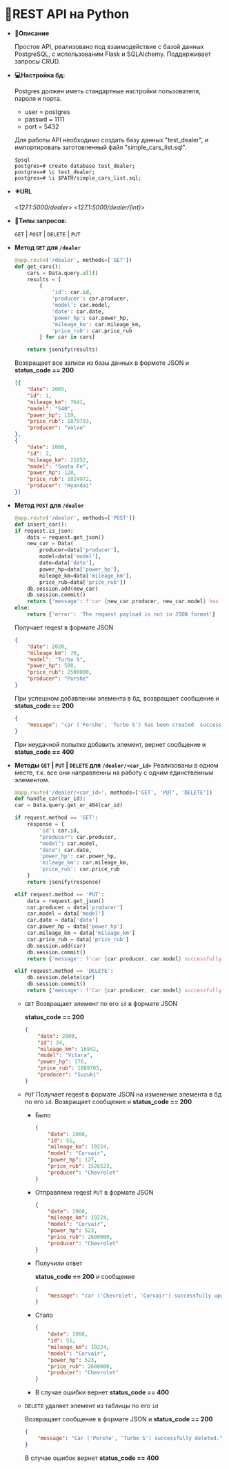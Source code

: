 #   🐍REST API на Python

* **📓Описание**

    Простое API, реализовано под взаимодействие с базой данных PostgreSQL, с использованим Flask и SQLAlchemy.
    Поддерживает запросы CRUD.


* **💻Настройка бд:**

   Postgres должен иметь стандартные настройки пользователя, пароля и порта.
   
   *    user = postgres
   *    passwd = 1111
   *    port = 5432
   

   Для работы API необходимо создать базу данных "test_dealer", и импортировать заготовленный файл "simple_cars_list.sql".

   ```
   $psql
   postgres=# create database test_dealer;
   postgres=# \c test_dealer;
   postgres=# \i $PATH/simple_cars_list.sql;
   ```


* **✴️URL**

  <_127.1:5000/dealer_>
  <_127.1:5000/dealer/(int)_> 

* **📮Типы запросов:**

  `GET` | `POST` | `DELETE` | `PUT`

* **Метод `GET` для `/dealer`**
 
    ```python
    @app.route('/dealer', methods=['GET'])
    def get_cars():
        cars = Data.query.all()
        results = [
            {
                'id': car.id,
                'producer': car.producer,
                'model': car.model,
                'date': car.date,
                'power_hp': car.power_hp,
                'mileage_km': car.mileage_km,
                'price_rub': car.price_rub
            } for car in cars]

        return jsonify(results)
    ```
    Возвращает все записи из базы данных в формете JSON и <b>status_code == 200</b>
    ```JSON
    [{
        "date": 2005,
        "id": 1,
        "mileage_km": 7641,
        "model": "S40",
        "power_hp": 119,
        "price_rub": 1879793,
        "producer": "Volvo"
    },
    {
        "date": 2008,
        "id": 2,
        "mileage_km": 21052,
        "model": "Santa Fe",
        "power_hp": 120,
        "price_rub": 1024972,
        "producer": "Hyundai"
    }]
    ```   

* **Метод `POST` для `/dealer`**
 
    ```python
    @app.route('/dealer', methods=['POST'])
    def insert_car():
    if request.is_json:
        data = request.get_json()
        new_car = Data(
            producer=data['producer'], 
            model=data['model'], 
            date=data['date'], 
            power_hp=data['power_hp'],
            mileage_km=data['mileage_km'],
            price_rub=data['price_rub'])
        db.session.add(new_car)
        db.session.commit()
        return {'message': f'car {new_car.producer, new_car.model} has been created successfully.'}
    else:
        return {'error': 'The request payload is not in JSON format'}
    ```
    Получает reqest в формате JSON
    ```JSON
    {
        "date": 2020, 
        "mileage_km": 70, 
        "model": "Turbo S", 
        "power_hp": 500, 
        "price_rub": 2500000, 
        "producer": "Porshe"
    }
    ```
    
    При успешном добавлении элемента в бд, возвращает сообщение и <b>status_code == 200</b>
    ```JSON
    {
        "message": "car ('Porshe', 'Turbo S') has been created  successfully."
    }
    ```

    При неудачной попытке добавить элемент, вернет сообщение и <b>status_code == 400</b>

* **Методы `GET` | `PUT` | `DELETE` для `/dealer/<car_id>`**
Реализованы в одном месте, т.к. все они направленны на работу с одним единственным элементом.
 
    ```python
    @app.route('/dealer/<car_id>', methods=['GET', 'PUT', 'DELETE'])
    def handle_car(car_id):
    car = Data.query.get_or_404(car_id)

    if request.method == 'GET':
        response = {
            'id': car.id,
            "producer": car.producer,
            "model": car.model,
            "date": car.date,
            'power_hp': car.power_hp,
            'mileage_km': car.mileage_km,
            'price_rub': car.price_rub
        }
        return jsonify(response)

    elif request.method == 'PUT':
        data = request.get_json()
        car.producer = data['producer']
        car.model = data['model']
        car.date = data['date']
        car.power_hp = data['power_hp']
        car.mileage_km = data['mileage_km']
        car.price_rub = data['price_rub']
        db.session.add(car)
        db.session.commit()
        return {'message': f'car {car.producer, car.model} successfully updated'}

    elif request.method == 'DELETE':
        db.session.delete(car)
        db.session.commit()
        return {'message': f'Car {car.producer, car.model} successfully deleted.'}
    ```

    *   `GET` Возвращает элемент по его `id` в формате JSON 
    
        <b>status_code == 200</b>
        ```JSON
        {
            "date": 2000,
            "id": 34,
            "mileage_km": 16942,
            "model": "Vitara",
            "power_hp": 176,
            "price_rub": 1089705,
            "producer": "Suzuki"
        }
        ```

    *   `PUT` Получает reqest в формате JSON на изменение элемента в бд по  его `id`. Возвращает сообщение и <b>status_code == 200</b>
        *   Было 
            ```JSON
            {
                "date": 1960,
                "id": 51,
                "mileage_km": 19224,
                "model": "Corvair",
                "power_hp": 127,
                "price_rub": 1526523,
                "producer": "Chevrolet"
            }
            ```
        *   Отправляем reqest `PUT` в формате JSON
            ```JSON
            {
                "date": 1960,
                "mileage_km": 19224,
                "model": "Corvair",
                "power_hp": 523,
                "price_rub": 2600000,
                "producer": "Chevrolet"
            }
            ```
        *   Получили ответ

            <b>status_code == 200</b> и сообщение           
            ```JSON
            {
                "message": "car ('Chevrolet', 'Corvair') successfully updated"
            }
            ``` 

        *   Стало
            ```JSON
            {
                "date": 1960,
                "id": 51,
                "mileage_km": 19224,
                "model": "Corvair",
                "power_hp": 523,
                "price_rub": 2600000,
                "producer": "Chevrolet"
            }
            ```

        * В случае ошибки вернет <b>status_code == 400</b>

    * `DELETE` удаляет элемент из таблицы по его `id`

        Возвращает сообщение в формате JSON и <b>status_code == 200</b>
        ```JSON
        {
            "message": "Car ('Porshe', 'Turbo S') successfully deleted."
        }
        ```
        В случае ошибок вернет <b>status_code == 400</b>
